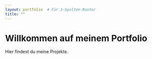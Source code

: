 ```yaml
---
layout: portfolio  # Für 3-Spalten-Raster
title: ""
---
```


# Willkommen auf meinem Portfolio

Hier findest du meine Projekte.
